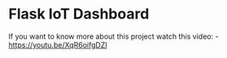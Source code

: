 # Flask IoT Dashboard

If you want to know more about this project watch this video: - https://youtu.be/XqR6oifgDZI